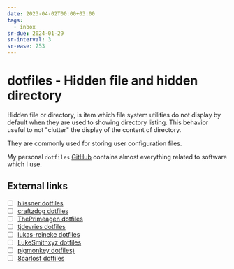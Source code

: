 ```yaml
---
date: 2023-04-02T00:00+03:00
tags:
  - inbox
sr-due: 2024-01-29
sr-interval: 3
sr-ease: 253
---
```


# dotfiles - Hidden file and hidden directory

Hidden file or directory, is item which file system utilities do not display by
default when they are used to showing directory listing. This behavior useful to
not "clutter" the display of the content of directory.

They are commonly used for storing user configuration files.

My personal `dotfiles` [GitHub](https://github.com/iturdikulov/dotfiles)
contains almost everything related to software which I use.

## External links

- [ ] [hlissner dotfiles](https://github.com/hlissner/dotfiles)
- [ ] [craftzdog dotfiles](https://github.com/craftzdog/dotfiles-public)
- [ ] [ThePrimeagen dotfiles](https://github.com/ThePrimeagen/.dotfiles)
- [ ] [tjdevries dotfiles](https://github.com/tjdevries/config_manager)
- [ ] [lukas-reineke dotfiles](https://github.com/lukas-reineke/dotfiles)
- [ ] [LukeSmithxyz dotfiles](https://github.com/LukeSmithxyz/voidrice)
- [ ] [pigmonkey dotfiles)](https://github.com/pigmonkey/dotfiles)
- [ ] [8carlosf dotfiles](https://github.com/8carlosf/dotfiles)
